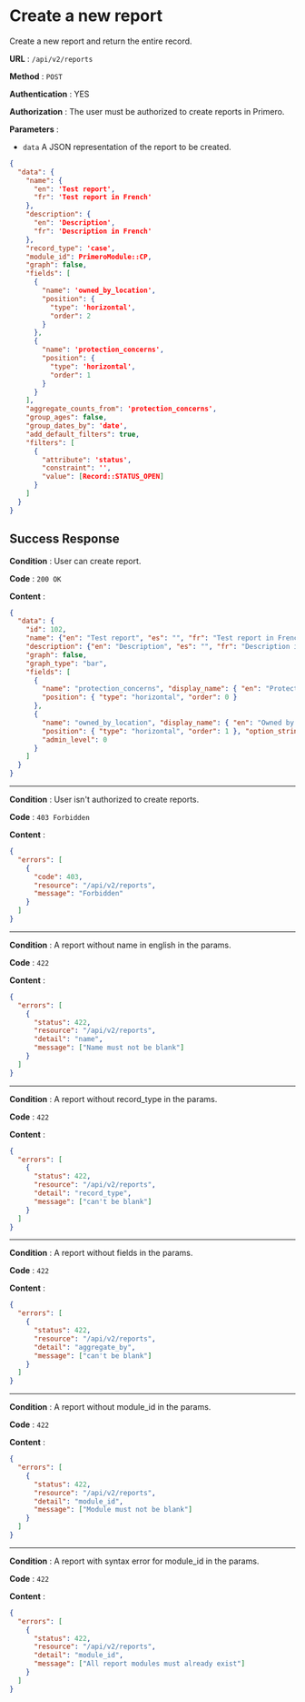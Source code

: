 # Create a new report

Create a new report and return the entire record.

**URL** : `/api/v2/reports`

**Method** : `POST`

**Authentication** : YES

**Authorization** : The user must be authorized to create reports in Primero.

**Parameters** :

* `data` A JSON representation of the report to be created.
```json
{
  "data": {
    "name": {
      "en": 'Test report',
      "fr": 'Test report in French'
    },
    "description": {
      "en": 'Description',
      "fr": 'Description in French'
    },
    "record_type": 'case',
    "module_id": PrimeroModule::CP,
    "graph": false,
    "fields": [
      {
        "name": 'owned_by_location',
        "position": {
          "type": 'horizontal',
          "order": 2
        }
      },
      {
        "name": 'protection_concerns',
        "position": {
          "type": 'horizontal',
          "order": 1
        }
      }
    ],
    "aggregate_counts_from": 'protection_concerns',
    "group_ages": false,
    "group_dates_by": 'date',
    "add_default_filters": true,
    "filters": [
      {
        "attribute": 'status',
        "constraint": '',
        "value": [Record::STATUS_OPEN]
      }
    ]
  }
}
```

## Success Response

**Condition** : User can create report.

**Code** : `200 OK`

**Content** :

```json
{
  "data": {
    "id": 102,
    "name": {"en": "Test report", "es": "", "fr": "Test report in French"},
    "description": {"en": "Description", "es": "", "fr": "Description in French"},
    "graph": false,
    "graph_type": "bar",
    "fields": [
      {
        "name": "protection_concerns", "display_name": { "en": "Protection Concerns", "es": "", "fr": "" },
        "position": { "type": "horizontal", "order": 0 }
      },
      {
        "name": "owned_by_location", "display_name": { "en": "Owned by location", "es": "", "fr": "" },
        "position": { "type": "horizontal", "order": 1 }, "option_strings_source": "Location",
        "admin_level": 0
      }
    ]
  }
}
```

---

**Condition** : User isn't authorized to create reports.

**Code** : `403 Forbidden`

**Content** :

```json
{
  "errors": [
    {
      "code": 403,
      "resource": "/api/v2/reports",
      "message": "Forbidden"
    }
  ]
}
```

---

**Condition** : A report without name in english in the params.

**Code** : `422`

**Content** :

```json
{
  "errors": [
    {
      "status": 422,
      "resource": "/api/v2/reports",
      "detail": "name",
      "message": ["Name must not be blank"]
    }
  ]
}
```

---

**Condition** : A report without record_type in the params.

**Code** : `422`

**Content** :

```json
{
  "errors": [
    {
      "status": 422,
      "resource": "/api/v2/reports",
      "detail": "record_type",
      "message": ["can't be blank"]
    }
  ]
}
```

---

**Condition** : A report without fields in the params.

**Code** : `422`

**Content** :

```json
{
  "errors": [
    {
      "status": 422,
      "resource": "/api/v2/reports",
      "detail": "aggregate_by",
      "message": ["can't be blank"]
    }
  ]
}
```

---

**Condition** : A report without module_id in the params.

**Code** : `422`

**Content** :

```json
{
  "errors": [
    {
      "status": 422,
      "resource": "/api/v2/reports",
      "detail": "module_id",
      "message": ["Module must not be blank"]
    }
  ]
}
```

---

**Condition** : A report with syntax error for module_id in the params.

**Code** : `422`

**Content** :

```json
{
  "errors": [
    {
      "status": 422,
      "resource": "/api/v2/reports",
      "detail": "module_id",
      "message": ["All report modules must already exist"]
    }
  ]
}
```
